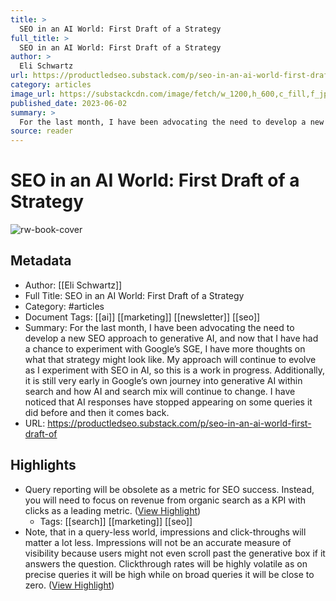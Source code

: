 ```yaml
---
title: >
  SEO in an AI World: First Draft of a Strategy
full_title: >
  SEO in an AI World: First Draft of a Strategy
author: >
  Eli Schwartz
url: https://productledseo.substack.com/p/seo-in-an-ai-world-first-draft-of
category: articles
image_url: https://substackcdn.com/image/fetch/w_1200,h_600,c_fill,f_jpg,q_auto:good,fl_progressive:steep,g_auto/https%3A%2F%2Fsubstack-post-media.s3.amazonaws.com%2Fpublic%2Fimages%2Fe7445bdd-5bc2-4cd8-8f34-a39b4696cdaa_813x313.png
published_date: 2023-06-02
summary: >
  For the last month, I have been advocating the need to develop a new SEO approach to generative AI, and now that I have had a chance to experiment with Google’s SGE, I have more thoughts on what that strategy might look like. My approach will continue to evolve as I experiment with SEO in AI, so this is a work in progress. Additionally, it is still very early in Google’s own journey into generative AI within search and how AI and search mix will continue to change. I have noticed that AI responses have stopped appearing on some queries it did before and then it comes back.
source: reader
---
```

# SEO in an AI World: First Draft of a Strategy

![rw-book-cover](https://substackcdn.com/image/fetch/w_1200,h_600,c_fill,f_jpg,q_auto:good,fl_progressive:steep,g_auto/https%3A%2F%2Fsubstack-post-media.s3.amazonaws.com%2Fpublic%2Fimages%2Fe7445bdd-5bc2-4cd8-8f34-a39b4696cdaa_813x313.png)

## Metadata
- Author: [[Eli Schwartz]]
- Full Title: SEO in an AI World: First Draft of a Strategy
- Category: #articles
- Document Tags: [[ai]] [[marketing]] [[newsletter]] [[seo]] 
- Summary: For the last month, I have been advocating the need to develop a new SEO approach to generative AI, and now that I have had a chance to experiment with Google’s SGE, I have more thoughts on what that strategy might look like. My approach will continue to evolve as I experiment with SEO in AI, so this is a work in progress. Additionally, it is still very early in Google’s own journey into generative AI within search and how AI and search mix will continue to change. I have noticed that AI responses have stopped appearing on some queries it did before and then it comes back.
- URL: https://productledseo.substack.com/p/seo-in-an-ai-world-first-draft-of

## Highlights
- Query reporting will be obsolete as a metric for SEO success. Instead, you will need to focus on revenue from organic search as a KPI with clicks as a leading metric. ([View Highlight](https://read.readwise.io/read/01h39d1ttss3wb5ts1f4v3jb9g))
    - Tags: [[search]] [[marketing]] [[seo]] 
- Note, that in a query-less world, impressions and click-throughs will matter a lot less. Impressions will not be an accurate measure of visibility because users might not even scroll past the generative box if it answers the question. Clickthrough rates will be highly volatile as on precise queries it will be high while on broad queries it will be close to zero. ([View Highlight](https://read.readwise.io/read/01h39d3e1ctyf15sg74v6mpejs))


